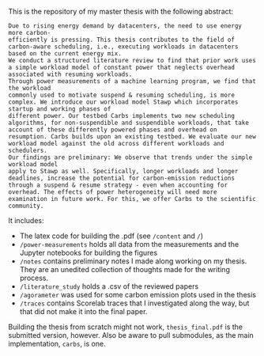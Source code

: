 This is the repository of my master thesis with the following abstract:

    Due to rising energy demand by datacenters, the need to use energy more carbon-
    efficiently is pressing. This thesis contributes to the field of carbon-aware scheduling, i.e., executing workloads in datacenters based on the current energy mix.
    We conduct a structured literature review to find that prior work uses a simple workload model of constant power that neglects overhead associated with resuming workloads.
    Through power measurements of a machine learning program, we find that the workload
    commonly used to motivate suspend & resuming scheduling, is more complex. We introduce our workload model Stawp which incorporates startup and working phases of
    different power. Our testbed Carbs implements two new scheduling algorithms, for non-suspendible and suspendible workloads, that take account of these differently powered phases and overhead on resumption. Carbs builds upon an existing testbed. We evaluate our new workload model against the old across different workloads and schedulers.
    Our findings are preliminary: We observe that trends under the simple workload model
    apply to Stawp as well. Specifically, longer workloads and longer deadlines, increase the potential for carbon-emission reductions through a suspend & resume strategy - even when accounting for overhead. The effects of power heterogeneity will need more examination in future work. For this, we offer Carbs to the scientific community.

It includes:
 
+ The latex code for building the .pdf (see `/content` and `/`)
+ `/power-measurements` holds all data from the measurements and the Jupyter notebooks for building the figures
+ `/notes` contains preliminary notes I made along working on my thesis. They are an unedited collection of thoughts made for the writing process.
+ `/literature_study` holds a .csv of the reviewed papers
+ `/agorameter` was used for some carbon emission plots used in the thesis
+ `/traces` contains Scorelab traces that I investigated along the way, but that did not make it into the final paper.

Building the thesis from scratch might not work, `thesis_final.pdf` is the submitted version, however. Also be aware to pull submodules, as the main implementation, `carbs`, is one.